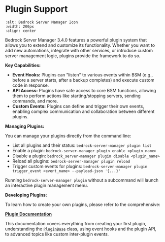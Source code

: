 # Plugin Support

```{image} https://raw.githubusercontent.com/dmedina559/bedrock-server-manager/main/src/bedrock_server_manager/web/static/image/icon/favicon.svg
:alt: Bedrock Server Manager Icon
:width: 200px
:align: center
```

Bedrock Server Manager 3.4.0 features a powerful plugin system that allows you to extend and customize its functionality. Whether you want to add new automations, integrate with other services, or introduce custom server management logic, plugins provide the framework to do so.

**Key Capabilities:**

*   **Event Hooks:** Plugins can "listen" to various events within BSM (e.g., before a server starts, after a backup completes) and execute custom code in response.
*   **API Access:** Plugins have safe access to core BSM functions, allowing them to perform actions like starting/stopping servers, sending commands, and more.
*   **Custom Events:** Plugins can define and trigger their own events, enabling complex communication and collaboration between different plugins.

**Managing Plugins:**

You can manage your plugins directly from the command line:

*   List all plugins and their status: `bedrock-server-manager plugin list`
*   Enable a plugin: `bedrock-server-manager plugin enable <plugin_name>`
*   Disable a plugin: `bedrock_server-manager plugin disable <plugin_name>`
*   Reload all plugins: `bedrock-server-manager plugin reload`
*   Trigger custom events for plugins: `bedrock-server-manager plugin trigger_event <event_name> --payload-json '{...}'`

Running `bedrock-server-manager plugin` without a subcommand will launch an interactive plugin management menu.

**Developing Plugins:**

To learn how to create your own plugins, please refer to the comprehensive:

**[Plugin Documentation](../plugins/introduction.md)**

This documentation covers everything from creating your first plugin, understanding the [`PluginBase`](../developer/plugins/plugin_base.rst) class, using event hooks and the plugin API, to advanced topics like custom inter-plugin events.
